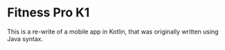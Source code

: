 # Fitness Pro K1

This is a re-write of a mobile app in Kotlin, that was originally written using Java syntax.
